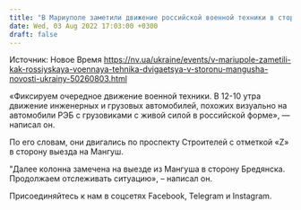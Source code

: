 ```yaml
---
title: "В Мариуполе заметили движение российской военной техники в сторону Мангуша — советник мэра"
date: Wed, 03 Aug 2022 17:03:00 +0300
draft: false
---
```

Источник: Новое Время https://nv.ua/ukraine/events/v-mariupole-zametili-kak-rossiyskaya-voennaya-tehnika-dvigaetsya-v-storonu-mangusha-novosti-ukrainy-50260803.html


«Фиксируем очередное движение военной техники. В 12-10 утра движение инженерных и грузовых автомобилей, похожих визуально на автомобили РЭБ с грузовиками с живой силой в российской форме», — написал он.

По его словам, они двигались по проспекту Строителей с отметкой «Z» в сторону выезда на Мангуш.

"Далее колонна замечена на выезде из Мангуша в сторону Бредянска. Продолжаем отслеживать ситуацию», – написал он.

Присоединяйтесь к нам в соцсетях Facebook, Telegram и Instagram.
